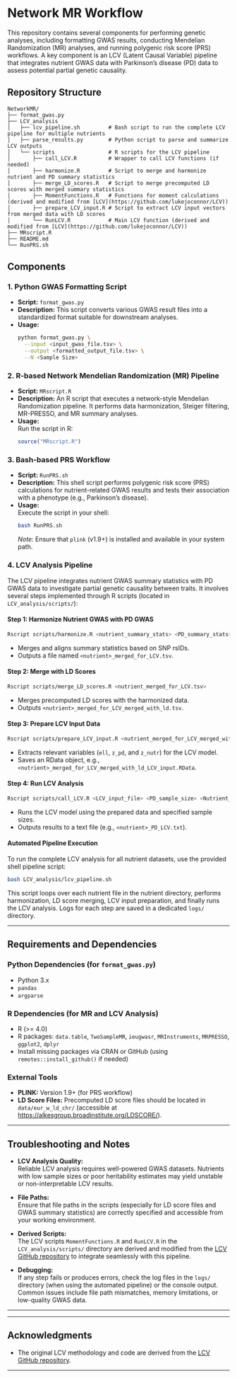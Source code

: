 # Network MR Workflow

This repository contains several components for performing genetic analyses, including formatting GWAS results, conducting Mendelian Randomization (MR) analyses, and running polygenic risk score (PRS) workflows. A key component is an LCV (Latent Causal Variable) pipeline that integrates nutrient GWAS data with Parkinson’s disease (PD) data to assess potential partial genetic causality.

## Repository Structure

```
NetworkMR/
├── format_gwas.py
├── LCV_analysis
│   ├── lcv_pipeline.sh         # Bash script to run the complete LCV pipeline for multiple nutrients
│   ├── parse_results.py        # Python script to parse and summarize LCV outputs
│   └── scripts                 # R scripts for the LCV pipeline
│       ├── call_LCV.R          # Wrapper to call LCV functions (if needed)
│       ├── harmonize.R         # Script to merge and harmonize nutrient and PD summary statistics
│       ├── merge_LD_scores.R   # Script to merge precomputed LD scores with merged summary statistics
│       ├── MomentFunctions.R   # Functions for moment calculations (derived and modified from [LCV](https://github.com/lukejoconnor/LCV))
│       ├── prepare_LCV_input.R # Script to extract LCV input vectors from merged data with LD scores
│       └── RunLCV.R            # Main LCV function (derived and modified from [LCV](https://github.com/lukejoconnor/LCV))
├── MRscript.R
├── README.md
└── RunPRS.sh
```

## Components

### 1. Python GWAS Formatting Script
- **Script:** `format_gwas.py`
- **Description:** This script converts various GWAS result files into a standardized format suitable for downstream analyses.
- **Usage:**
  ```bash
  python format_gwas.py \
    --input <input_gwas_file.tsv> \
    --output <formatted_output_file.tsv> \
    --N <Sample Size>
  ```

### 2. R-based Network Mendelian Randomization (MR) Pipeline
- **Script:** `MRscript.R`
- **Description:** An R script that executes a network-style Mendelian Randomization pipeline. It performs data harmonization, Steiger filtering, MR-PRESSO, and MR summary analyses.
- **Usage:**  
  Run the script in R:
  ```r
  source("MRscript.R")
  ```

### 3. Bash-based PRS Workflow
- **Script:** `RunPRS.sh`
- **Description:** This shell script performs polygenic risk score (PRS) calculations for nutrient-related GWAS results and tests their association with a phenotype (e.g., Parkinson’s disease).
- **Usage:**  
  Execute the script in your shell:
  ```bash
  bash RunPRS.sh
  ```
  *Note:* Ensure that `plink` (v1.9+) is installed and available in your system path.

### 4. LCV Analysis Pipeline
The LCV pipeline integrates nutrient GWAS summary statistics with PD GWAS data to investigate partial genetic causality between traits. It involves several steps implemented through R scripts (located in `LCV_analysis/scripts/`):

#### Step 1: Harmonize Nutrient GWAS with PD GWAS
```bash
Rscript scripts/harmonize.R <nutrient_summary_stats> <PD_summary_stats>
```
- Merges and aligns summary statistics based on SNP rsIDs.
- Outputs a file named `<nutrient>_merged_for_LCV.tsv`.

#### Step 2: Merge with LD Scores
```bash
Rscript scripts/merge_LD_scores.R <nutrient_merged_for_LCV.tsv>
```
- Merges precomputed LD scores with the harmonized data.
- Outputs `<nutrient>_merged_for_LCV_merged_with_ld.tsv`.

#### Step 3: Prepare LCV Input Data
```bash
Rscript scripts/prepare_LCV_input.R <nutrient_merged_for_LCV_merged_with_ld.tsv>
```
- Extracts relevant variables (`ell`, `z_pd`, and `z_nutr`) for the LCV model.
- Saves an RData object, e.g., `<nutrient>_merged_for_LCV_merged_with_ld_LCV_input.RData`.

#### Step 4: Run LCV Analysis
```bash
Rscript scripts/call_LCV.R <LCV_input_file> <PD_sample_size> <Nutrient_sample_size>
```
- Runs the LCV model using the prepared data and specified sample sizes.
- Outputs results to a text file (e.g., `<nutrient>_PD_LCV.txt`).

#### Automated Pipeline Execution
To run the complete LCV analysis for all nutrient datasets, use the provided shell pipeline script:
```bash
bash LCV_analysis/lcv_pipeline.sh
```
This script loops over each nutrient file in the nutrient directory, performs harmonization, LD score merging, LCV input preparation, and finally runs the LCV analysis. Logs for each step are saved in a dedicated `logs/` directory.

---

## Requirements and Dependencies

### Python Dependencies (for `format_gwas.py`)
- Python 3.x
- `pandas`
- `argparse`

### R Dependencies (for MR and LCV Analysis)
- R (>= 4.0)
- R packages: `data.table`, `TwoSampleMR`, `ieugwasr`, `MRInstruments`, `MRPRESSO`, `ggplot2`, `dplyr`
- Install missing packages via CRAN or GitHub (using `remotes::install_github()` if needed)

### External Tools
- **PLINK:** Version 1.9+ (for PRS workflow)
- **LD Score Files:** Precomputed LD score files should be located in `data/eur_w_ld_chr/` (accessible at https://alkesgroup.broadinstitute.org/LDSCORE/).

---

## Troubleshooting and Notes

- **LCV Analysis Quality:**  
  Reliable LCV analysis requires well-powered GWAS datasets. Nutrients with low sample sizes or poor heritability estimates may yield unstable or non-interpretable LCV results.
  
- **File Paths:**  
  Ensure that file paths in the scripts (especially for LD score files and GWAS summary statistics) are correctly specified and accessible from your working environment.

- **Derived Scripts:**  
  The LCV scripts `MomentFunctions.R` and `RunLCV.R` in the `LCV_analysis/scripts/` directory are derived and modified from the [LCV GitHub repository](https://github.com/lukejoconnor/LCV) to integrate seamlessly with this pipeline.

- **Debugging:**  
  If any step fails or produces errors, check the log files in the `logs/` directory (when using the automated pipeline) or the console output. Common issues include file path mismatches, memory limitations, or low-quality GWAS data.

---

---

## Acknowledgments

- The original LCV methodology and code are derived from the [LCV GitHub repository](https://github.com/lukejoconnor/LCV).

---

